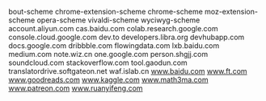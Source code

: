 bout-scheme
chrome-extension-scheme
chrome-scheme
moz-extension-scheme
opera-scheme
vivaldi-scheme
wyciwyg-scheme
account.aliyun.com
cas.baidu.com
colab.research.google.com
console.cloud.google.com
dev.to
developers.libra.org
devhubapp.com
docs.google.com
dribbble.com
flowingdata.com
lxb.baidu.com
medium.com
note.wiz.cn
one.google.com
person.shgjj.com
soundcloud.com
stackoverflow.com
tool.gaodun.com
translatordrive.softgateon.net
waf.islab.cn
www.baidu.com
www.ft.com
www.goodreads.com
www.kaggle.com
www.math3ma.com
www.patreon.com
www.ruanyifeng.com

